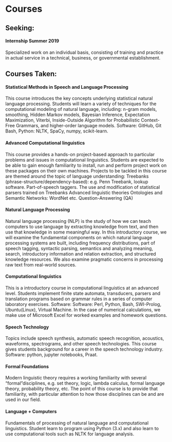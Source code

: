 # Courses
<h2>Seeking:</h2> 
<h4>Internship Summer 2019</h4>
    Specialized work on an individual basis, consisting of training and practice in actual service in a technical, business, or governmental establishment.

<h2> Courses Taken:</h2>

<h4>Statistical Methods in Speech and Language Processing</h4>
    This course introduces the key concepts underlying statistical natural language processing. Students will learn a variety of techniques for the computational modeling of natural language, including: n-gram models, smoothing, Hidden Markov models, Bayesian Inference, Expectation Maximization, Viterbi, Inside-Outside Algorithm for Probabilistic Context-Free Grammars, and higher-order language models. Software: GitHub, Git Bash, Python: NLTK, SpaCy, numpy, scikit-learn. 

<h4>Advanced Computational linguistics</h4>
    This course provides a hands-on project-based approach to particular problems and issues in computational linguistics.  Students are expected to be able to gain enough familiarity to install, run and perform project work on these packages on their own machines. Projects to be tackled in this course are themed around the topic of language understanding:
        Treebanks (phrase-structure/dependency-based): e.g. Penn Treebank, lookup software.
        Part-of-speech taggers.
        The use and modification of statistical parsers trained on Treebanks
        Advanced linguistic theories
        Ontologies and Semantic Networks: WordNet etc.
        Question-Answering (QA)

<h4>Natural Language Processing</h4>
    Natural language processing (NLP) is the study of how we can teach computers to use language by extracting knowledge from text, and then use that knowledge in some meaningful way. In this introductory course, we will examine the fundamental components on which natural language processing systems are built, including frequency distributions, part of speech tagging, syntactic parsing, semantics and analyzing meaning, search, introductory information and relation extraction, and structured knowledge resources. We also examine pragmatic concerns in processing raw text from real-world sources.

<h4>Computational linguistics</h4>
    This is a introductory course in computational linguistics at an advanced level.
    Students implement finite state automata, transducers, parsers and translation programs based on grammar rules in a series of computer laboratory exercises. Software: Software: Perl, Python, Bash, SWI-Prolog, Ubuntu(Linux), Virtual Machine. In the case of numerical calculations, we make use of Microsoft Excel for worked examples and homework questions. 

<h4>Speech Technology</h4>
    Topics include speech synthesis, automatic speech recognition, acoustics, waveforms, spectrograms, and other speech technologies. This course gives students background for a career in the speech technology industry. Software: python, jupyter notebooks, Praat.

<h4>Formal Foundations</h4>
    Modern linguistic theory requires a working familiarity with several “formal”disciplines, e.g. set theory, logic, lambda calculus, formal language theory, probability theory, etc. The point of this course is to provide that familiarity, with particular attention to how those disciplines can be and are used in our field.

<h4>Language + Computers</h4>
    Fundamentals of processing of natural language and computational linguistics. Student learn to program using Python (3.x) and also learn to use computational tools such as NLTK for language analysis. 

